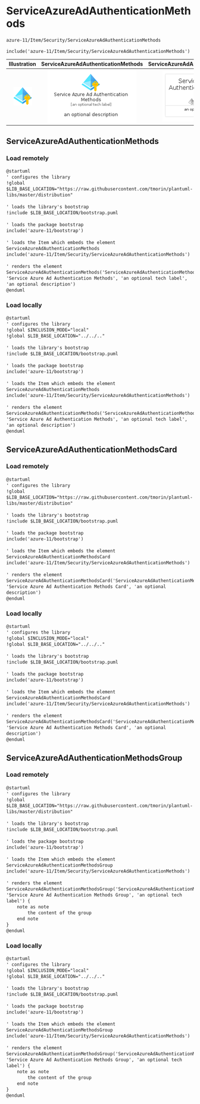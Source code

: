 # ServiceAzureAdAuthenticationMethods


```text
azure-11/Item/Security/ServiceAzureAdAuthenticationMethods
```

```text
include('azure-11/Item/Security/ServiceAzureAdAuthenticationMethods')
```



| Illustration | ServiceAzureAdAuthenticationMethods | ServiceAzureAdAuthenticationMethodsCard | ServiceAzureAdAuthenticationMethodsGroup |
| :---: | :---: | :---: | :---: |
| ![illustration for Illustration](../../../azure-11/Item/Security/ServiceAzureAdAuthenticationMethods.png) | ![illustration for ServiceAzureAdAuthenticationMethods](../../../azure-11/Item/Security/ServiceAzureAdAuthenticationMethods.Local.png) | ![illustration for ServiceAzureAdAuthenticationMethodsCard](../../../azure-11/Item/Security/ServiceAzureAdAuthenticationMethodsCard.Local.png) | ![illustration for ServiceAzureAdAuthenticationMethodsGroup](../../../azure-11/Item/Security/ServiceAzureAdAuthenticationMethodsGroup.Local.png) |




## ServiceAzureAdAuthenticationMethods

### Load remotely
```plantuml
@startuml
' configures the library
!global $LIB_BASE_LOCATION="https://raw.githubusercontent.com/tmorin/plantuml-libs/master/distribution"

' loads the library's bootstrap
!include $LIB_BASE_LOCATION/bootstrap.puml

' loads the package bootstrap
include('azure-11/bootstrap')

' loads the Item which embeds the element ServiceAzureAdAuthenticationMethods
include('azure-11/Item/Security/ServiceAzureAdAuthenticationMethods')

' renders the element
ServiceAzureAdAuthenticationMethods('ServiceAzureAdAuthenticationMethods', 'Service Azure Ad Authentication Methods', 'an optional tech label', 'an optional description')
@enduml
```

### Load locally
```plantuml
@startuml
' configures the library
!global $INCLUSION_MODE="local"
!global $LIB_BASE_LOCATION="../../.."

' loads the library's bootstrap
!include $LIB_BASE_LOCATION/bootstrap.puml

' loads the package bootstrap
include('azure-11/bootstrap')

' loads the Item which embeds the element ServiceAzureAdAuthenticationMethods
include('azure-11/Item/Security/ServiceAzureAdAuthenticationMethods')

' renders the element
ServiceAzureAdAuthenticationMethods('ServiceAzureAdAuthenticationMethods', 'Service Azure Ad Authentication Methods', 'an optional tech label', 'an optional description')
@enduml
```

## ServiceAzureAdAuthenticationMethodsCard

### Load remotely
```plantuml
@startuml
' configures the library
!global $LIB_BASE_LOCATION="https://raw.githubusercontent.com/tmorin/plantuml-libs/master/distribution"

' loads the library's bootstrap
!include $LIB_BASE_LOCATION/bootstrap.puml

' loads the package bootstrap
include('azure-11/bootstrap')

' loads the Item which embeds the element ServiceAzureAdAuthenticationMethodsCard
include('azure-11/Item/Security/ServiceAzureAdAuthenticationMethods')

' renders the element
ServiceAzureAdAuthenticationMethodsCard('ServiceAzureAdAuthenticationMethodsCard', 'Service Azure Ad Authentication Methods Card', 'an optional description')
@enduml
```

### Load locally
```plantuml
@startuml
' configures the library
!global $INCLUSION_MODE="local"
!global $LIB_BASE_LOCATION="../../.."

' loads the library's bootstrap
!include $LIB_BASE_LOCATION/bootstrap.puml

' loads the package bootstrap
include('azure-11/bootstrap')

' loads the Item which embeds the element ServiceAzureAdAuthenticationMethodsCard
include('azure-11/Item/Security/ServiceAzureAdAuthenticationMethods')

' renders the element
ServiceAzureAdAuthenticationMethodsCard('ServiceAzureAdAuthenticationMethodsCard', 'Service Azure Ad Authentication Methods Card', 'an optional description')
@enduml
```

## ServiceAzureAdAuthenticationMethodsGroup

### Load remotely
```plantuml
@startuml
' configures the library
!global $LIB_BASE_LOCATION="https://raw.githubusercontent.com/tmorin/plantuml-libs/master/distribution"

' loads the library's bootstrap
!include $LIB_BASE_LOCATION/bootstrap.puml

' loads the package bootstrap
include('azure-11/bootstrap')

' loads the Item which embeds the element ServiceAzureAdAuthenticationMethodsGroup
include('azure-11/Item/Security/ServiceAzureAdAuthenticationMethods')

' renders the element
ServiceAzureAdAuthenticationMethodsGroup('ServiceAzureAdAuthenticationMethodsGroup', 'Service Azure Ad Authentication Methods Group', 'an optional tech label') {
    note as note
        the content of the group
    end note
}
@enduml
```

### Load locally
```plantuml
@startuml
' configures the library
!global $INCLUSION_MODE="local"
!global $LIB_BASE_LOCATION="../../.."

' loads the library's bootstrap
!include $LIB_BASE_LOCATION/bootstrap.puml

' loads the package bootstrap
include('azure-11/bootstrap')

' loads the Item which embeds the element ServiceAzureAdAuthenticationMethodsGroup
include('azure-11/Item/Security/ServiceAzureAdAuthenticationMethods')

' renders the element
ServiceAzureAdAuthenticationMethodsGroup('ServiceAzureAdAuthenticationMethodsGroup', 'Service Azure Ad Authentication Methods Group', 'an optional tech label') {
    note as note
        the content of the group
    end note
}
@enduml
```

